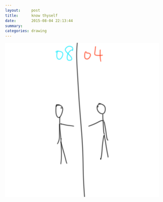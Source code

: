 ```yaml
---
layout:     post
title:      know thyself
date:       2015-08-04 22:13:44
summary:    
categories: drawing
---
```

![know thyself](/images/blog/know-thyself.png "Life is not a lucid dream.")